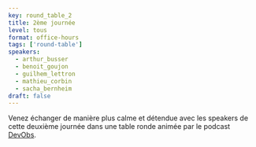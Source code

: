 ```yaml
---
key: round_table_2
title: 2ème journée
level: tous
format: office-hours
tags: ['round-table']
speakers:
  - arthur_busser
  - benoit_goujon
  - guilhem_lettron
  - mathieu_corbin
  - sacha_bernheim
draft: false
---
```

Venez échanger de manière plus calme et détendue avec les speakers de cette deuxième journée dans une table ronde animée par le podcast [DevObs](https://devobs.p7t.tech/).
